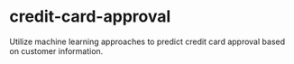 # credit-card-approval
Utilize machine learning approaches to predict credit card approval based on customer information.
